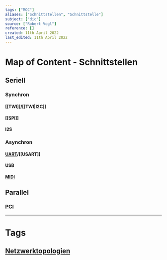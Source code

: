 ```yaml
---
tags: ["MOC"]
aliases: ["Schnittstellen", "Schnittstelle"]
subject: ["dic"]
source: ["Robert Vogl"]
reference: []
created: 11th April 2022
last_edited: 11th April 2022
---
```

# Map of Content - Schnittstellen
## Seriell
### Synchron
#### [[TWI]]/[[TWI|I2C]]
#### [[SPI]]
#### I2S
### Asynchron
#### [UART](USART.md)/[[USART]]
#### USB
#### [MIDI](MIDI.md)

## Parallel
### [PCI](https://de.wikipedia.org/wiki/Peripheral_Component_Interconnect)

---
# Tags
## [Netzwerktopologien](Netzwerktopologien.md)